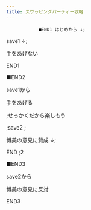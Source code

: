 ```yaml
---
title: スワッピングパーティー攻略
---
```


                ■END1 はじめから ↓;



save1 ↓;



手をあげない



END1



■END2



save1から



手をあげる



 ;せっかくだから楽しもう



 ;save2 ;



博美の意見に賛成 ↓;



END ;2



■END3



save2から



博美の意見に反対



END3


              
